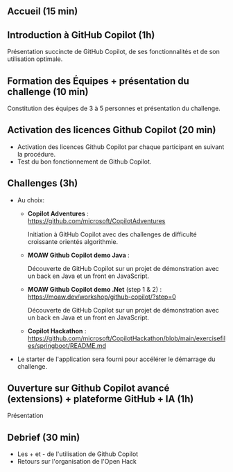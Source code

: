 ## Accueil (15 min)

## Introduction à GitHub Copilot (1h)
Présentation succincte de GitHub Copilot, de ses fonctionnalités et de son utilisation optimale.

## Formation des Équipes + présentation du challenge (10 min)
Constitution des équipes de 3 à 5 personnes et présentation du challenge.

## Activation des licences Github Copilot (20 min)
- Activation des licences Github Copilot par chaque participant en suivant la procédure.
- Test du bon fonctionnement de Github Copilot.

## Challenges (3h)
- Au choix:
  - **Copilot Adventures** : https://github.com/microsoft/CopilotAdventures
    
    Initiation à GitHub Copilot avec des challenges de difficulté croissante orientés algorithmie.
  - **MOAW Github Copilot demo Java** : 

    Découverte de GitHub Copilot sur un projet de démonstration avec un back en Java et un front en JavaScript.
  - **MOAW Github Copilot demo .Net** (step 1 & 2) : https://moaw.dev/workshop/github-copilot/?step=0

    Découverte de GitHub Copilot sur un projet de démonstration avec un back en Java et un front en JavaScript.
  - **Copilot Hackathon** : https://github.com/microsoft/CopilotHackathon/blob/main/exercisefiles/springboot/README.md

- Le starter de l'application sera fourni pour accélérer le démarrage du challenge.

## Ouverture sur Github Copilot avancé (extensions) + plateforme GitHub + IA (1h)
Présentation

## Debrief (30 min)
- Les + et - de l'utilisation de Github Copilot
- Retours sur l'organisation de l'Open Hack
